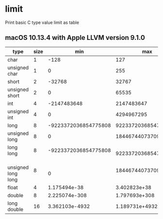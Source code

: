 # limit
Print basic C type value limit as table

## macOS 10.13.4 with Apple LLVM version 9.1.0
|type                |size           |min                     |max                     |
| ------------------ | ------------- | ---------------------- | ---------------------- |
|char                |1              |-128                    |127                     |
|unsigned char       |1              |0                       |255                     |  
|short               |2              |-32768                  |32767                   |    
|unsigned short      |2              |0                       |65535                   |     
|int                 |4              |-2147483648             |2147483647              |             
|unsigned int        |4              |0                       |4294967295              |       
|long                |8              |-9223372036854775808    |9223372036854775807     |    
|unsigned long       |8              |0                       |18446744073709551615    |  
|long long           |8              |-9223372036854775808    |9223372036854775807     |       
|unsigned long long  |8              |0                       |18446744073709551615    |
|float               |4              |1.175494e-38            |3.402823e+38            |
|double              |8              |2.225074e-308           |1.797693e+308           |  
|long double         |16             |3.362103e-4932          |1.189731e+4932          |  
